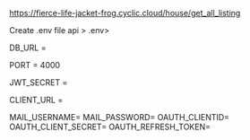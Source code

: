 https://fierce-life-jacket-frog.cyclic.cloud/house/get_all_listing

Create .env file
api > .env>

DB_URL =

PORT = 4000

JWT_SECRET =

CLIENT_URL =

MAIL_USERNAME=
MAIL_PASSWORD=
OAUTH_CLIENTID=
OAUTH_CLIENT_SECRET=
OAUTH_REFRESH_TOKEN=
